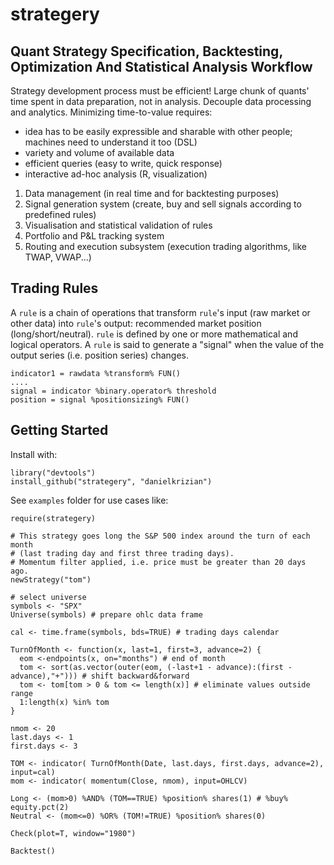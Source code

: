strategery
==========

## Quant Strategy Specification, Backtesting, Optimization And Statistical Analysis Workflow

Strategy development process must be efficient! Large chunk of quants' time spent in data preparation, not in analysis. Decouple data processing and analytics. Minimizing time-to-value requires: 
* idea has to be easily expressible and sharable with other people; machines need to understand it too (DSL)
* variety and volume of available data 
*	efficient queries (easy to write, quick response)
* interactive ad-hoc analysis (R, visualization)

1. Data management (in real time and for backtesting purposes)
2. Signal generation system (create, buy and sell signals according to predefined rules)
3. Visualisation and statistical validation of rules
4. Portfolio and P&L tracking system
5. Routing and execution subsystem (execution trading algorithms, like TWAP, VWAP...)

## Trading Rules
A `rule` is a chain of operations that transform `rule`'s input (raw market or other data) into `rule`'s output: recommended market position (long/short/neutral).
`rule` is defined by one or more mathematical and logical operators.
A `rule` is said to generate a "signal" when the value of the output series (i.e. position series) changes.
	
    indicator1 = rawdata %transform% FUN()
    ....
    signal = indicator %binary.operator% threshold
    position = signal %positionsizing% FUN()

## Getting Started

Install with:

    library("devtools")
    install_github("strategery", "danielkrizian")

See `examples` folder for use cases like:

    require(strategery)
    
    # This strategy goes long the S&P 500 index around the turn of each month 
    # (last trading day and first three trading days). 
    # Momentum filter applied, i.e. price must be greater than 20 days ago.
    newStrategy("tom") 

    # select universe
    symbols <- "SPX"
    Universe(symbols) # prepare ohlc data frame

    cal <- time.frame(symbols, bds=TRUE) # trading days calendar

    TurnOfMonth <- function(x, last=1, first=3, advance=2) {
      eom <-endpoints(x, on="months") # end of month
      tom <- sort(as.vector(outer(eom, (-last+1 - advance):(first - advance),"+"))) # shift backward&forward
      tom <- tom[tom > 0 & tom <= length(x)] # eliminate values outside range
      1:length(x) %in% tom
    }

    nmom <- 20
    last.days <- 1
    first.days <- 3

    TOM <- indicator( TurnOfMonth(Date, last.days, first.days, advance=2), input=cal)
    mom <- indicator( momentum(Close, nmom), input=OHLCV)

    Long <- (mom>0) %AND% (TOM==TRUE) %position% shares(1) # %buy% equity.pct(2) 
    Neutral <- (mom<=0) %OR% (TOM!=TRUE) %position% shares(0)
    
    Check(plot=T, window="1980")

    Backtest()
